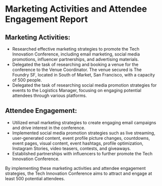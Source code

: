 # Marketing Activities and Attendee Engagement Report

## Marketing Activities:
- Researched effective marketing strategies to promote the Tech Innovation Conference, including email marketing, social media promotions, influencer partnerships, and advertising materials.
- Delegated the task of researching and booking a venue for the conference to the Venue Coordinator. The venue secured is The Foundry SF, located in South of Market, San Francisco, with a capacity of 500 people.
- Delegated the task of researching social media promotion strategies for events to the Logistics Manager, focusing on engaging potential attendees through various platforms.

## Attendee Engagement:
- Utilized email marketing strategies to create engaging email campaigns and drive interest in the conference.
- Implemented social media promotion strategies such as live streaming, user-generated content, event profile picture changes, countdowns, event pages, visual content, event hashtags, profile optimization, Instagram Stories, video teasers, contests, and giveaways.
- Established partnerships with influencers to further promote the Tech Innovation Conference.

By implementing these marketing activities and attendee engagement strategies, the Tech Innovation Conference aims to attract and engage at least 500 potential attendees.